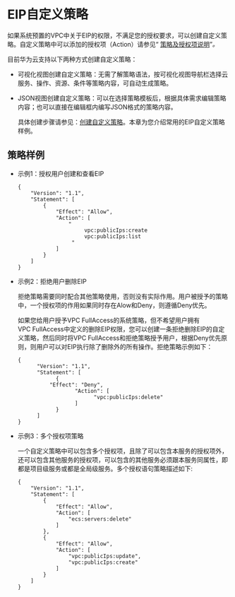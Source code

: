 # EIP自定义策略<a name="permission_0004"></a>

如果系统预置的VPC中关于EIP的权限，不满足您的授权要求，可以创建自定义策略。自定义策略中可以添加的授权项（Action）请参见“  [策略及授权项说明](https://support.huaweicloud.com/api-eip/eip_apipermission_0001.html)”_。_

目前华为云支持以下两种方式创建自定义策略：

-   可视化视图创建自定义策略：无需了解策略语法，按可视化视图导航栏选择云服务、操作、资源、条件等策略内容，可自动生成策略。
-   JSON视图创建自定义策略：可以在选择策略模板后，根据具体需求编辑策略内容；也可以直接在编辑框内编写JSON格式的策略内容。

    具体创建步骤请参见：[创建自定义策略](https://support.huaweicloud.com/usermanual-iam/iam_01_0605.html)。本章为您介绍常用的EIP自定义策略样例。


## 策略样例<a name="zh-cn_topic_0171307069_section51981826152017"></a>

-   示例1：授权用户创建和查看EIP

    ```
    { 
        "Version": "1.1", 
        "Statement": [ 
            { 
                "Effect": "Allow", 
                "Action": [ 
                    " 
                         vpc:publicIps:create 
                         vpc:publicIps:list 
                     " 
                ] 
            } 
        ] 
    }
    ```

-   示例2：拒绝用户删除EIP

    拒绝策略需要同时配合其他策略使用，否则没有实际作用。用户被授予的策略中，一个授权项的作用如果同时存在Alow和Deny，则遵循Deny优先。

    如果您给用户授予VPC FullAccess的系统策略，但不希望用户拥有VPC FullAccess中定义的删除EIP权限，您可以创建一条拒绝删除EIP的自定义策略，然后同时将VPC FullAccess和拒绝策略授予用户，根据Deny优先原则，则用户可以对EIP执行除了删除外的所有操作。拒绝策略示例如下：

    ```
    { 
          "Version": "1.1", 
          "Statement": [ 
                { 
    		  "Effect": "Deny", 
                      "Action": [ 
                            "vpc:publicIps:delete" 
                      ] 
                } 
          ] 
    }
    ```


-   示例3：多个授权项策略

    一个自定义策略中可以包含多个授权项，且除了可以包含本服务的授权项外，还可以包含其他服务的授权项，可以包含的其他服务必须跟本服务同属性，即都是项目级服务或都是全局级服务。多个授权语句策略描述如下:

    ```
    {
        "Version": "1.1",
        "Statement": [
            {
                "Effect": "Allow",
                "Action": [
                    "ecs:servers:delete"
                ]
            },
            {
                "Effect": "Allow",
                "Action": [
                    "vpc:publicIps:update",
                    "vpc:publicIps:create"
                ]
            }
        ]
    }
    ```


